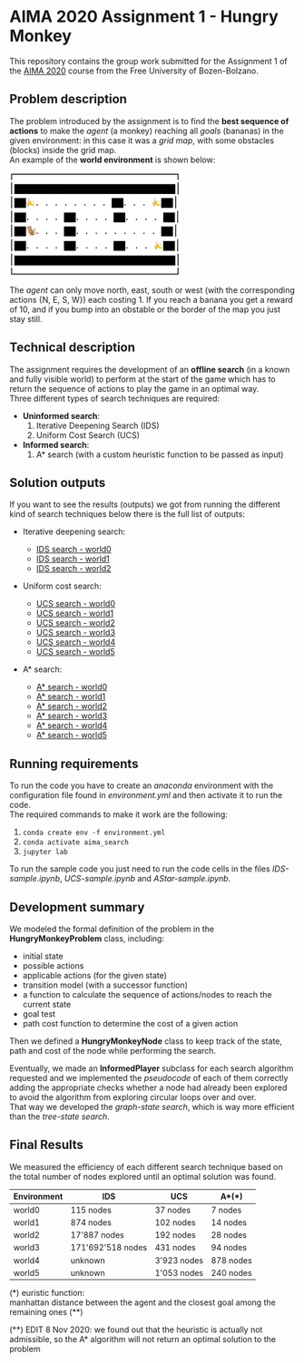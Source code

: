 # AIMA 2020 Assignment 1 - Hungry Monkey

This repository contains the group work submitted for the Assignment 1 of the [AIMA 2020](https://ole.unibz.it/course/view.php?id=6841) course from the Free University of Bozen-Bolzano.

## Problem description

The problem introduced by the assignment is to find the **best sequence of actions** to make the *agent* (a monkey) reaching all *goals* (bananas) in the given environment: in this case it was a *grid map*, with some obstacles (blocks) inside the grid map.  
An example of the **world environment** is shown below:  

<img src="/images/hungry_monkey.gif"  width="300">

The *agent* can only move north, east, south or west (with the corresponding actions {N, E, S, W}) each costing 1. If you reach a banana you get a reward of 10, and if you bump into an obstable or the border of the map you just stay still.

## Technical description

The assignment requires the development of an **offline search** (in a known and fully visible world) to perform at the start of the game which has to return the sequence of actions to play the game in an optimal way.  
Three different types of search techniques are required:
* __Uninformed search__:
  1. Iterative Deepening Search (IDS)
  2. Uniform Cost Search (UCS)
* __Informed search__:
  1. A* search (with a custom heuristic function to be passed as input)
  
## Solution outputs

If you want to see the results (outputs) we got from running the different kind of search techniques below there is the full list of outputs:

* Iterative deepening search:
  * [IDS search - world0](http://htmlpreview.github.io/?https://github.com/giannpelle/AI-lab1-HungryMonkey/blob/master/sample-outputs/IDS-world0-output.html)
  * [IDS search - world1](http://htmlpreview.github.io/?https://github.com/giannpelle/AI-lab1-HungryMonkey/blob/master/sample-outputs/IDS-world1-output.html)
  * [IDS search - world2](http://htmlpreview.github.io/?https://github.com/giannpelle/AI-lab1-HungryMonkey/blob/master/sample-outputs/IDS-world2-output.html)

* Uniform cost search:
  * [UCS search - world0](http://htmlpreview.github.io/?https://github.com/giannpelle/AI-lab1-HungryMonkey/blob/master/sample-outputs/UCS-world0-output.html)
  * [UCS search - world1](http://htmlpreview.github.io/?https://github.com/giannpelle/AI-lab1-HungryMonkey/blob/master/sample-outputs/UCS-world1-output.html)
  * [UCS search - world2](http://htmlpreview.github.io/?https://github.com/giannpelle/AI-lab1-HungryMonkey/blob/master/sample-outputs/UCS-world2-output.html)
  * [UCS search - world3](http://htmlpreview.github.io/?https://github.com/giannpelle/AI-lab1-HungryMonkey/blob/master/sample-outputs/UCS-world3-output.html)
  * [UCS search - world4](http://htmlpreview.github.io/?https://github.com/giannpelle/AI-lab1-HungryMonkey/blob/master/sample-outputs/UCS-world4-output.html)
  * [UCS search - world5](http://htmlpreview.github.io/?https://github.com/giannpelle/AI-lab1-HungryMonkey/blob/master/sample-outputs/UCS-world5-output.html)

* A* search:
  * [A* search - world0](http://htmlpreview.github.io/?https://github.com/giannpelle/AI-lab1-HungryMonkey/blob/master/sample-outputs/AStar-world0-output.html)
  * [A* search - world1](http://htmlpreview.github.io/?https://github.com/giannpelle/AI-lab1-HungryMonkey/blob/master/sample-outputs/AStar-world1-output.html)
  * [A* search - world2](http://htmlpreview.github.io/?https://github.com/giannpelle/AI-lab1-HungryMonkey/blob/master/sample-outputs/AStar-world2-output.html)
  * [A* search - world3](http://htmlpreview.github.io/?https://github.com/giannpelle/AI-lab1-HungryMonkey/blob/master/sample-outputs/AStar-world3-output.html)
  * [A* search - world4](http://htmlpreview.github.io/?https://github.com/giannpelle/AI-lab1-HungryMonkey/blob/master/sample-outputs/AStar-world4-output.html)
  * [A* search - world5](http://htmlpreview.github.io/?https://github.com/giannpelle/AI-lab1-HungryMonkey/blob/master/sample-outputs/AStar-world5-output.html)

## Running requirements

To run the code you have to create an *anaconda* environment with the configuration file found in *environment.yml* and then activate it to run the code.  
The required commands to make it work are the following:
1. `conda create env -f environment.yml`
2. `conda activate aima_search`
3. `jupyter lab`

To run the sample code you just need to run the code cells in the files *IDS-sample.ipynb*, *UCS-sample.ipynb* and *AStar-sample.ipynb*.

## Development summary

We modeled the formal definition of the problem in the **HungryMonkeyProblem** class, including:

- initial state
- possible actions
- applicable actions (for the given state)
- transition model (with a successor function)
- a function to calculate the sequence of actions/nodes to reach the current state
- goal test
- path cost function to determine the cost of a given action

Then we defined a **HungryMonkeyNode** class to keep track of the state, path and cost of the node while performing the search.

Eventually, we made an **InformedPlayer** subclass for each search algorithm requested and we implemented the *pseudocode* of each of them correctly adding the appropriate checks whether a node had already been explored to avoid the algorithm from exploring circular loops over and over.  
That way we developed the *graph-state search*, which is way more efficient than the *tree-state search*. 

## Final Results

We measured the efficiency of each different search technique based on the total number of nodes explored until an optimal solution was found. 

Environment | IDS | UCS | A*(*)
------ | ------ | ------ | ------
world0 | 115 nodes | 37 nodes | 7 nodes
world1 | 874 nodes | 102 nodes | 14 nodes
world2 | 17'887 nodes | 192 nodes | 28 nodes
world3 | 171'692'518 nodes | 431 nodes | 94 nodes
world4 | unknown | 3'923 nodes | 878 nodes
world5 | unknown | 1'053 nodes | 240 nodes

(*) euristic function:  
manhattan distance between the agent and the closest goal among the remaining ones (\*\*)

(\*\*) EDIT 8 Nov 2020: we found out that the heuristic is actually not admissible, so the A* algorithm will not return an optimal solution to the problem


